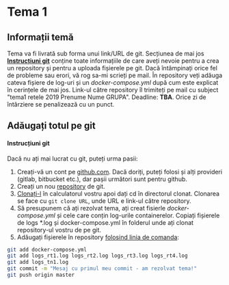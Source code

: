 # Tema 1

## Informații temă
Tema va fi livrată sub forma unui link/URL de git. Secțiunea de mai jos **[Instrucțiuni git](https://github.com/senisioi/computer-networks/tree/master/tema1#git)** conține toate informațiile de care aveți nevoie pentru a crea un repository și pentru a uploada fișierele pe git. Dacă întâmpinați orice fel de probleme sau erori, vă rog sa-mi scrieți pe mail. În repository veți adăuga cateva fișiere de log-uri și un *docker-compose.yml* după cum este explicat în cerințele de mai jos.
Link-ul către repository îl trimiteți pe mail cu subject "tema1 retele 2019 Prenume Nume GRUPA".
Deadline: **TBA**. Orice zi de întârziere se penalizează cu un punct.



<a name="git"></a>
## Adăugați totul pe git
#### Instrucțiuni git
Dacă nu ați mai lucrat cu git, puteți urma pasii:

1. Creați-vă un cont pe [github.com](https://github.com/). Dacă doriți, puteți folosi și alți provideri (gitlab, bitbucket etc.), dar pașii următori sunt pentru github.
1. Creați un nou [repository](https://help.github.com/articles/create-a-repo/) de git.
2. [Clonați-l](https://help.github.com/articles/cloning-a-repository/) în calculatorul vostru apoi dați cd în directorul clonat. Clonarea se face cu `git clone URL`, unde URL e link-ul către repository.
3. Să presupunem că ați rezolvat tema, ați creat fisierle *docker-compose.yml* și cele care conțin log-urile containerelor. Copiați fișierele de logs \*.log și docker-compose.yml în folderul unde ați clonat repository-ul vostru de pe git.
4. Adăugați fișierele în repository [folosind linia de comanda](https://help.github.com/articles/adding-a-file-to-a-repository-using-the-command-line/):

```bash
git add docker-compose.yml
git add logs_rt1.log logs_rt2.log logs_rt3.log logs_rt4.log
git add logs_tn1.log
git commit -m "Mesaj cu primul meu commit - am rezolvat tema!"
git push origin master
```



